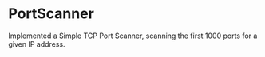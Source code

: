 # PortScanner
Implemented a Simple TCP Port Scanner, scanning the first 1000 ports for a given IP address. 
